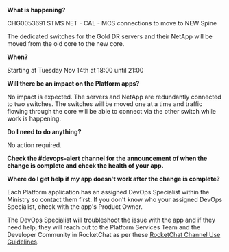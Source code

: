 
**What is happening?**

CHG0053691 STMS NET - CAL - MCS connections to move to NEW Spine

The dedicated switches for the Gold DR servers and their NetApp will be moved from the old core to the new core.

**When?**

Starting at Tuesday Nov 14th at 18:00 until 21:00

**Will there be an impact on the Platform apps?**

No impact is expected. The servers and NetApp are redundantly connected to two switches. The switches will be moved one at a time and traffic flowing through the core will be able to connect via the other switch while work is happening.

**Do I need to do anything?**

No action required.

**Check the #devops-alert channel for the announcement of when the change is complete and check the health of your app.**

**Where do I get help if my app doesn't work after the change is complete?**

Each Platform application has an assigned DevOps Specialist within the Ministry so contact them first. If you don't know who your assigned DevOps Specialist, check with the app's Product Owner.

The DevOps Specialist will troubleshoot the issue with the app and if they need help, they will reach out to the Platform Services Team and the Developer Community in RocketChat as per these [RocketChat Channel Use Guidelines](https://docs.developer.gov.bc.ca/rocketchat-channel-descriptions/).
